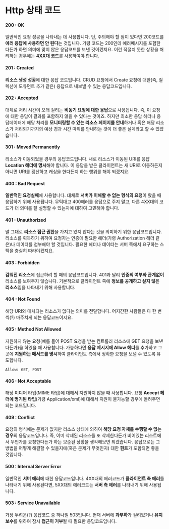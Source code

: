 # Http 상태 코드

#### 200 : OK

일반적인 요청 성공을 나타내는 데 사용합니다. 단, 주의해야 할 점이 있다면 200코드를 **에러 응답에 사용하면 안 된다**는 것입니다. 가령 코드는 200인데 에러메시지를 포함한다든가 하면 의미에 맞지 않은 응답코드를 보낸 것이겠지요. 이런 적절치 못한 상황을 처리하는 경우에는 **4XX대 코드**를 사용하여야 합니다.

#### 201 : Created

**리소스 생성 성공**에 대한 응답 코드입니다. CRUD 요청에서 Create 요청에 대한(즉, 컬렉션에 도큐먼트 추가 같은) 응답으로 내보낼 수 있는 응답코드입니다. 

#### 202 : Accepted

대체로 처리 시간이 오래 걸리는 **비동기 요청에 대한 응답**으로 사용됩니다. 즉, 이 요청에 대한 응답이 결과를 포함하지 않을 수 있다는 것이죠. 하지만 최소한 응답 헤더나 응답데이터에 해당 처리를 **모니터링할 수 있는 리소스 페이지를 안내**하거나 혹은 해당 리소스가 처리되기까지의 예상 경과 시간 따위를 안내하는 것이 더 좋은 설계라고 할 수 있겠습니다.

#### 301 : Moved Permanently

리소스가 이동되었을 경우의 응답코드입니다. 새로 리소스가 이동된 URI를 응답 **Location 헤더에 명시**해야 합니다. 이 응답을 받은 클라이언트는 새 URI로 이동하든지 아니면 URI를 갱신하고 캐싱을 한다든지 하는 행위를 해야 되겠지요.

#### 400 : Bad Request

**일반적인 요청실패**에 사용합니다. 대체로 **서버가 이해할 수 없는 형식의 요청**이 왔을 때 응답하기 위해 사용됩니다. 무턱대고 400에러를 응답으로 주지 말고, 다른 4XX대의 코드가 더 의미를 잘 설명할 수 있는지에 대하여 고민해야 합니다.

#### 401 : Unauthorized

말 그대로 **리소스 접근 권한**을 가지고 있지 않다는 것을 의미하기 위한 응답코드입니다. 리소스를 획득하기 위하여 요청자는 인증에 필요한 헤더(가령 Authorization 헤더 같은)나 데이터를 첨부해야 할 것입니다. 필요한 헤더나 데이터는 서버 쪽에서 요구하는 스펙을 충실히 따라야겠지요.

#### 403 : Forbidden

**감춰진 리소스**에 접근하려 할 때의 응답코드입니다. 401과 달리 **인증의 여부와 관계없이** 리소스를 보여주지 않습니다. 기본적으로 클라이언트 쪽에 **정보를 공개하고 싶지 않은 리소스**임을 나타내기 위해 사용합니다.

#### 404 : Not Found

해당 URI와 매치되는 리소스가 없다는 의미를 전달합니다. 어지간한 사람들은 다 한 번씩(?) 마주치게 되는 응답코드이지요.

#### 405 : Method Not Allowed

지원하지 않는 요청(예를 들어 POST 요청을 받는 컨트롤러 리소스에 GET 요청을 보낸다든가)을 하였을 때 사용합니다. 가능하다면 **응답 메시지에 Allow 헤더**를 추가하고 그곳에 **지원하는 메서드를 명시**하여 클라이언트 측에서 정확한 요청을 보낼 수 있도록 유도합니다.

```
Allow: GET, POST
```

#### 406 : Not Acceptable

해당 미디어 타입(MIME 타입)에 대해서 지원하지 않을 때 사용합니다. 요청 **Accept 헤더에 명기된 타입**(가령 Application/xml)에 대해서 지원이 불가능할 경우에 돌려주면 되는 코드입니다.

#### 409 : Conflict

요청의 형식에는 문제가 없지만 리소스 상태에 의하여 **해당 요청 자체를 수행할 수 없는 경우**의 응답코드입니다. 즉, 이미 삭제된 리소스를 또 삭제한다든가 비어있는 리스트에서 무언가를 요청한다든가 하는 모순된 상황을 생각해보면 되겠습니다. 응답으로는 그 방법을 어떻게 해결할 수 있을지에(혹은 문제가 무엇인지) 대한 **힌트**가 포함되면 좋을 것입니다.

#### 500 : Internal Server Error

일반적인 **서버 에러**에 대한 응답코드입니다. 4XX대의 에러코드가 **클라이언트 측 에러**를 나타내기 위해 사용된다면, 5XX대의 에러코드는 **서버 측 에러**를 나타내기 위해 사용됩니다.

#### 503 : Service Unavailable

가장 두려운(?) 응답코드 중 하나일 503입니다. 현재 서버에 **과부하**가 걸려있거나 **유지보수**를 위하여 잠시 **접근이 거부**될 때 필요한 응답코드입니다.

